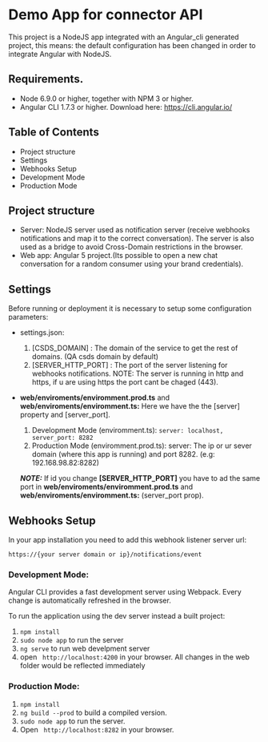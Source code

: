 # Demo App for connector API

This project is a NodeJS app integrated with an Angular_cli generated project, this means: the default configuration has been changed in order to integrate Angular with NodeJS.

## Requirements. 

- Node 6.9.0 or higher, together with NPM 3 or higher.
- Angular CLI 1.7.3 or higher. Download here: https://cli.angular.io/

## Table of Contents

* Project structure
* Settings
* Webhooks Setup
* Development Mode
* Production Mode

## Project structure

- Server: NodeJS server used as notification server (receive webhooks notifications and map it to the correct conversation).
The server is also used as a bridge to avoid Cross-Domain restrictions in the browser.
- Web app: Angular 5 project.(Its possible to open a new chat conversation for a random consumer using your brand credentials).

## Settings
Before running or deployment it is necessary to setup some configuration parameters:
- settings.json:
  1. [CSDS_DOMAIN] : The domain of the service to get the rest of domains. (QA csds domain by default)
  1. [SERVER_HTTP_PORT] : The port of the server listening for webhooks notifications. NOTE: The server is running in http and
  https, if u are using https the port cant be chaged (443).
- **web/enviroments/enviromment.prod.ts** and **web/enviroments/enviromment.ts:** 
Here we have the the [server] property and [server_port].
  1. Development Mode (enviromment.ts): ``server: localhost, server_port: 8282``
  1. Production Mode (enviromment.prod.ts): server: The ip or ur sever domain (where this app is running) and port 8282. (e.g: 192.168.98.82:8282)
  
  ***NOTE:*** If id you change **[SERVER_HTTP_PORT]** you have to ad the same port in **web/enviroments/enviromment.prod.ts** and **web/enviroments/enviromment.ts:**  (server_port prop).
 
## Webhooks Setup 
In your app installation you need to add this webhook listener server url:<br/> 

``https://{your server domain or ip}/notifications/event``

### Development Mode:

Angular CLI provides a fast development server using Webpack. Every change is automatically refreshed in the browser.

To run the application using the dev server instead a built project:

1. ```npm install```
2. ```sudo node app``` to run the server
2. ```ng serve``` to run web develpment server
4. open ``` http://localhost:4200``` in your browser. All changes in the web folder would be reflected immediately

### Production Mode:

1. ```npm install```
2. ```ng build --prod```  to build a compiled version.
3. ``sudo node app`` to run the server.
4. Open ``` http://localhost:8282``` in your browser.
